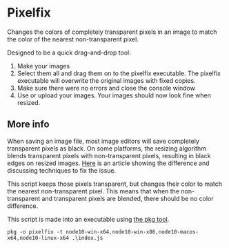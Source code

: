 # Pixelfix

Changes the colors of completely transparent pixels in an image to match the color of the nearest non-transparent pixel.

Designed to be a quick drag-and-drop tool:

1. Make your images
2. Select them all and drag them on to the pixelfix executable. The pixelfix executable will overwrite the original images with fixed copies.
3. Make sure there were no errors and close the console window
4. Use or upload your images. Your images should now look fine when resized.

## More info

When saving an image file, most image editors will save completely transparent pixels as black. On some platforms, the resizing algorithm blends transparent pixels with non-transparent pixels, resulting in black edges on resized images. [Here](http://www.adriancourreges.com/blog/2017/05/09/beware-of-transparent-pixels/) is an article showing the difference and discussing techniques to fix the issue.

This script keeps those pixels transparent, but changes their color to match the nearest non-transparent pixel. This means that when the non-transparent and transparent pixels are blended, there should be no color difference.

This script is made into an executable using [the pkg tool](https://www.npmjs.com/package/pkg).

`pkg -o pixelfix -t node10-win-x64,node10-win-x86,node10-macos-x64,node10-linux-x64 .\index.js`